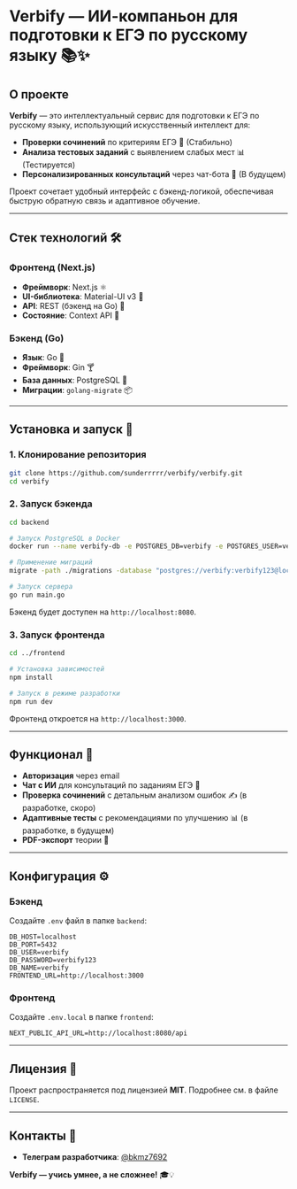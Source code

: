 # **Verbify — ИИ-компаньон для подготовки к ЕГЭ по русскому языку** 📚✨

## **О проекте**
**Verbify** — это интеллектуальный сервис для подготовки к ЕГЭ по русскому языку, использующий искусственный интеллект для:
- **Проверки сочинений** по критериям ЕГЭ 📝 (Стабильно)
- **Анализа тестовых заданий** с выявлением слабых мест 📊 (Тестируется)
- **Персонализированных консультаций** через чат-бота 💬 (В будущем)

Проект сочетает удобный интерфейс с бэкенд-логикой, обеспечивая быструю обратную связь и адаптивное обучение.

---

## **Стек технологий** 🛠️
### **Фронтенд (Next.js)**
- **Фреймворк**: Next.js ⚛️
- **UI-библиотека**: Material-UI v3 🎨
- **API**: REST (бэкенд на Go) 🔌
- **Состояние**: Context API 🧠

### **Бэкенд (Go)**
- **Язык**: Go 🐹
- **Фреймворк**: Gin 🍸
- **База данных**: PostgreSQL 🐘
- **Миграции**: `golang-migrate` 📦

---

## **Установка и запуск** 🚀

### **1. Клонирование репозитория**
```bash
git clone https://github.com/sunderrrrr/verbify/verbify.git
cd verbify
```

### **2. Запуск бэкенда**
```bash
cd backend

# Запуск PostgreSQL в Docker
docker run --name verbify-db -e POSTGRES_DB=verbify -e POSTGRES_USER=verbify -e POSTGRES_PASSWORD=verbify123 -p 5432:5432 -d postgres

# Применение миграций
migrate -path ./migrations -database "postgres://verbify:verbify123@localhost:5432/verbify?sslmode=disable" up

# Запуск сервера
go run main.go
```
Бэкенд будет доступен на `http://localhost:8080`.

### **3. Запуск фронтенда**
```bash
cd ../frontend

# Установка зависимостей
npm install

# Запуск в режиме разработки
npm run dev
```
Фронтенд откроется на `http://localhost:3000`.

---

## **Функционал** 📌
- **Авторизация** через email
- **Чат с ИИ** для консультаций по заданиям ЕГЭ 💬
- **Проверка сочинений** с детальным анализом ошибок ✍️ (в разработке, скоро)
- **Адаптивные тесты** с рекомендациями по улучшению 📊 (в разработке, в будущем)
- **PDF-экспорт** теории 📄

---

## **Конфигурация** ⚙️
### **Бэкенд**
Создайте `.env` файл в папке `backend`:
```env
DB_HOST=localhost
DB_PORT=5432
DB_USER=verbify
DB_PASSWORD=verbify123
DB_NAME=verbify
FRONTEND_URL=http://localhost:3000
```

### **Фронтенд**
Создайте `.env.local` в папке `frontend`:
```env
NEXT_PUBLIC_API_URL=http://localhost:8080/api
```

---

## **Лицензия** 📜
Проект распространяется под лицензией **MIT**. Подробнее см. в файле `LICENSE`.

---

## **Контакты** 📩
- **Телеграм разработчика**: [@bkmz7692](https://t.me/bkmz7692)

**Verbify — учись умнее, а не сложнее!** 🎓💡
